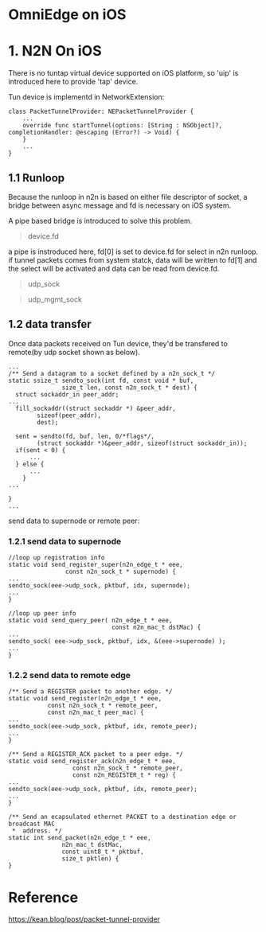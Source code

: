 
# OmniEdge on iOS

# 1. N2N On iOS

There is no tuntap virtual device supported on iOS platform, so 'uip' is introduced here to provide 'tap' device.

Tun device is implementd in NetworkExtension:

```
class PacketTunnelProvider: NEPacketTunnelProvider {
    ...
    override func startTunnel(options: [String : NSObject]?, completionHandler: @escaping (Error?) -> Void) {
    }
    ...
}
```

## 1.1 Runloop

Because the runloop in n2n is based on either file descriptor of socket, a bridge between async message and fd is necessary on iOS system.

A pipe based bridge is introduced to solve this problem.

> device.fd

a pipe is instroduced here, fd[0] is set to device.fd for select in n2n runloop. if tunnel packets comes from system statck, data will be written to fd[1] and the select will be activated and data can be read from device.fd.

> udp_sock

> udp_mgmt_sock

## 1.2 data transfer

Once data packets received on Tun device, they'd be transfered to remote(by udp socket shown as below).

```
...
/** Send a datagram to a socket defined by a n2n_sock_t */
static ssize_t sendto_sock(int fd, const void * buf,
			   size_t len, const n2n_sock_t * dest) {
  struct sockaddr_in peer_addr;
...
  fill_sockaddr((struct sockaddr *) &peer_addr,
		sizeof(peer_addr),
		dest);

  sent = sendto(fd, buf, len, 0/*flags*/,
		(struct sockaddr *)&peer_addr, sizeof(struct sockaddr_in));
  if(sent < 0) {
      ...
  } else {
      ...
    }
...

}
...

```

send data to supernode or remote peer:

### 1.2.1 send data to supernode

```
//loop up registration info
static void send_register_super(n2n_edge_t * eee,
				const n2n_sock_t * supernode) {
...
sendto_sock(eee->udp_sock, pktbuf, idx, supernode);
...
}

//loop up peer info
static void send_query_peer( n2n_edge_t * eee,
                             const n2n_mac_t dstMac) {
...
sendto_sock( eee->udp_sock, pktbuf, idx, &(eee->supernode) );
...
}

```

### 1.2.2 send data to remote edge

```
/** Send a REGISTER packet to another edge. */
static void send_register(n2n_edge_t * eee,
		   const n2n_sock_t * remote_peer,
		   const n2n_mac_t peer_mac) {
...
sendto_sock(eee->udp_sock, pktbuf, idx, remote_peer);
...
}

/** Send a REGISTER_ACK packet to a peer edge. */
static void send_register_ack(n2n_edge_t * eee,
			      const n2n_sock_t * remote_peer,
			      const n2n_REGISTER_t * reg) {
...
sendto_sock(eee->udp_sock, pktbuf, idx, remote_peer);
...                      
}

/** Send an ecapsulated ethernet PACKET to a destination edge or broadcast MAC
 *  address. */
static int send_packet(n2n_edge_t * eee,
		       n2n_mac_t dstMac,
		       const uint8_t * pktbuf,
		       size_t pktlen) {
}
```

# Reference

https://kean.blog/post/packet-tunnel-provider

